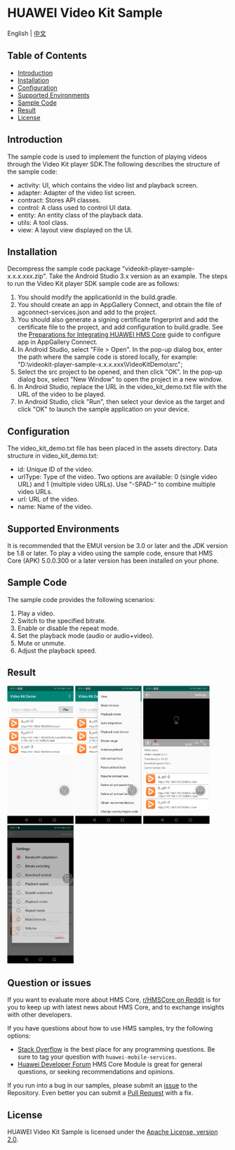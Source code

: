 # HUAWEI Video Kit Sample

English | [中文](README_ZH.md)

## Table of Contents

 * [Introduction](#introduction)
 * [Installation](#installation)
 * [Configuration](#configuration)
 * [Supported Environments](#supported-environments)
 * [Sample Code](#sample-code)
 * [Result](#result)
 * [License](#license)

## Introduction
The sample code is used to implement the function of playing videos through the Video Kit player SDK.The following describes the structure of the sample code:

- activity:   UI, which contains the video list and playback screen.
- adapter:    Adapter of the video list screen.
- contract:   Stores API classes.
- control:    A class used to control UI data.
- entity:     An entity class of the playback data.
- utils:      A tool class.
- view:      A layout view displayed on the UI.

## Installation
   Decompress the sample code package "videokit-player-sample-x.x.x.xxx.zip".
Take the Android Studio 3.x version as an example. The steps to run the Video Kit player SDK sample code are as follows:

   1. You should modify the applicationId in the build.gradle.
   2. You should create an app in AppGallery Connect, and obtain the file of agconnect-services.json and add to the project.
   3. You should also generate a signing certificate fingerprint and add the certificate file to the project, and add configuration to build.gradle.
      See the [Preparations for Integrating HUAWEI HMS Core](https://developer.huawei.com/consumer/en/codelab/HMSPreparation/index.html?ha_source=hms1) guide to configure app in AppGallery Connect.
   4. In Android Studio, select "File > Open". In the pop-up dialog box, enter the path where the sample code is stored locally, for example: "D:\videokit-player-sample-x.x.x.xxx\VideoKitDemo\src";
   5. Select the src project to be opened, and then click "OK". In the pop-up dialog box, select "New Window" to open the project in a new window.
   6. In Android Studio, replace the URL in the video_kit_demo.txt file with the URL of the video to be played.
   7. In Android Studio, click "Run", then select your device as the target and click "OK" to launch the sample application on your device.

## Configuration
The video_kit_demo.txt file has been placed in the assets directory. Data structure in video_kit_demo.txt:

- id:          Unique ID of the video.
- urlType:     Type of the video. Two options are available: 0 (single video URL) and 1 (multiple video URLs). Use "-SPAD-" to combine multiple video URLs.
- url:         URL of the video.
- name:        Name of the video.

## Supported Environments
It is recommended that the EMUI version be 3.0 or later and the JDK version be 1.8 or later.
To play a video using the sample code, ensure that HMS Core (APK) 5.0.0.300 or a later version has been installed on your phone.

## Sample Code
   The sample code provides the following scenarios:

   1. Play a video.
   2. Switch to the specified bitrate.
   3. Enable or disable the repeat mode.
   4. Set the playback mode (audio or audio+video).
   5. Mute or unmute.
   6. Adjust the playback speed.

## Result
   <img src="result_1.jpg" width = 30% height = 30%>
   <img src="result_2.jpg" width = 30% height = 30%>
   <img src="result_3.jpg" width = 30% height = 30%>
   <img src="result_4.jpg" width = 30% height = 30%>

## Question or issues
If you want to evaluate more about HMS Core,
[r/HMSCore on Reddit](https://www.reddit.com/r/HuaweiDevelopers/) is for you to keep up with latest news about HMS Core, and to exchange insights with other developers.

If you have questions about how to use HMS samples, try the following options:
- [Stack Overflow](https://stackoverflow.com/questions/tagged/huawei-mobile-services) is the best place for any programming questions. Be sure to tag your question with 
`huawei-mobile-services`.
- [Huawei Developer Forum](https://forums.developer.huawei.com/forumPortal/en/home?fid=0101187876626530001?ha_source=hms1) HMS Core Module is great for general questions, or seeking recommendations and opinions.

If you run into a bug in our samples, please submit an [issue](https://github.com/HMS-Core/hms-scan-demo/issues) to the Repository. Even better you can submit a [Pull Request](https://github.com/HMS-Core/hms-scan-demo/pulls) with a fix.

## License

HUAWEI Video Kit Sample is licensed under the [Apache License, version 2.0](http://www.apache.org/licenses/LICENSE-2.0).
